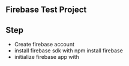 ## Firebase Test Project


## Step
- Create firebase account
- install firebase sdk with npm install firebase
- initialize firebase app with


